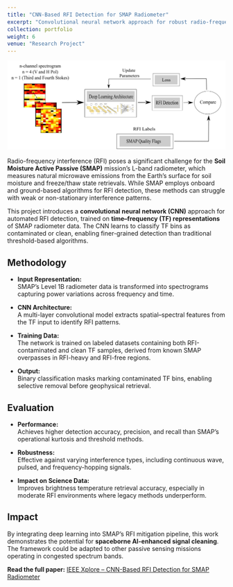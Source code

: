 ```yaml
---
title: "CNN-Based RFI Detection for SMAP Radiometer"
excerpt: "Convolutional neural network approach for robust radio-frequency interference detection in spaceborne L-band radiometer measurements<br/><img src='/images/flowchart_final_all.png'>"
collection: portfolio
weight: 6
venue: "Research Project"
---
```


![CNN RFI Detection Framework](/images/flowchart_final_all.png)

Radio-frequency interference (RFI) poses a significant challenge for the **Soil Moisture Active Passive (SMAP)** mission’s L-band radiometer, which measures natural microwave emissions from the Earth’s surface for soil moisture and freeze/thaw state retrievals. While SMAP employs onboard and ground-based algorithms for RFI detection, these methods can struggle with weak or non-stationary interference patterns.

This project introduces a **convolutional neural network (CNN)** approach for automated RFI detection, trained on **time–frequency (TF) representations** of SMAP radiometer data. The CNN learns to classify TF bins as contaminated or clean, enabling finer-grained detection than traditional threshold-based algorithms.

## Methodology

- **Input Representation:**  
  SMAP’s Level 1B radiometer data is transformed into spectrograms capturing power variations across frequency and time.
  
- **CNN Architecture:**  
  A multi-layer convolutional model extracts spatial–spectral features from the TF input to identify RFI patterns.

- **Training Data:**  
  The network is trained on labeled datasets containing both RFI-contaminated and clean TF samples, derived from known SMAP overpasses in RFI-heavy and RFI-free regions.

- **Output:**  
  Binary classification masks marking contaminated TF bins, enabling selective removal before geophysical retrieval.

## Evaluation

- **Performance:**  
  Achieves higher detection accuracy, precision, and recall than SMAP’s operational kurtosis and threshold methods.

- **Robustness:**  
  Effective against varying interference types, including continuous wave, pulsed, and frequency-hopping signals.

- **Impact on Science Data:**  
  Improves brightness temperature retrieval accuracy, especially in moderate RFI environments where legacy methods underperform.

## Impact

By integrating deep learning into SMAP’s RFI mitigation pipeline, this work demonstrates the potential for **spaceborne AI-enhanced signal cleaning**. The framework could be adapted to other passive sensing missions operating in congested spectrum bands.

**Read the full paper:** [IEEE Xplore – CNN-Based RFI Detection for SMAP Radiometer](https://ieeexplore.ieee.org/document/9954900)
